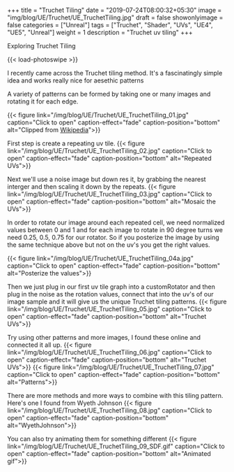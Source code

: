 +++
title = "Truchet Tiling"
date = "2019-07-24T08:00:32+05:30"
image = "img/blog/UE/Truchet/UE_TruchetTiling.jpg"
draft = false
showonlyimage = false
categories = ["Unreal"]
tags = ["Truchet", "Shader", "UVs", "UE4", "UE5", "Unreal"]
weight = 1
description = "Truchet uv tiling"
+++

Exploring Truchet Tiling
<!--more-->
{{< load-photoswipe >}}


I recently came across the Truchet tiling method. 
It's a fascinatingly simple idea and works really nice for aesethic patterns

A variety of patterns can be formed by taking one or many images and rotating it for each edge.


{{< figure link="/img/blog/UE/Truchet/UE_TruchetTiling_01.jpg" caption="Click to open" caption-effect="fade" caption-position="bottom" alt="Clipped from [Wikipedia](https://en.wikipedia.org/wiki/Truchet_tiles)">}}

First step is create a repeating uv tile.
{{< figure link="/img/blog/UE/Truchet/UE_TruchetTiling_02.jpg" caption="Click to open" caption-effect="fade" caption-position="bottom" alt="Repeated UVs">}}


Next we'll use a noise image but down res it, by grabbing the nearest interger and then scaling it down by the repeats.
{{< figure link="/img/blog/UE/Truchet/UE_TruchetTiling_03.jpg" caption="Click to open" caption-effect="fade" caption-position="bottom" alt="Mosaic the UVs">}}


In order to rotate our image around each repeated cell, we need normalized values between 0 and 1 and for each image to rotate in 90 degree turns we need 0.25, 0.5, 0.75 for our rotator.
So if you posterize the image by using the same technique above but not on the uv's you get the right values.

{{< figure link="/img/blog/UE/Truchet/UE_TruchetTiling_04a.jpg" caption="Click to open" caption-effect="fade" caption-position="bottom" alt="Posterize the values">}}


Then we just plug in our first uv tile graph into a customRotator and then plug in the noise  as the rotation values, connect that into the uv's of our image sample and it will give us the unique Truchet tiling patterns.
{{< figure link="/img/blog/UE/Truchet/UE_TruchetTiling_05.jpg" caption="Click to open" caption-effect="fade" caption-position="bottom" alt="Truchet UVs">}}

Try using other patterns and more images, I found these online and connected it all up.
{{< figure link="/img/blog/UE/Truchet/UE_TruchetTiling_06.jpg" caption="Click to open" caption-effect="fade" caption-position="bottom" alt="Truchet UVs">}}
{{< figure link="/img/blog/UE/Truchet/UE_TruchetTiling_07.jpg" caption="Click to open" caption-effect="fade" caption-position="bottom" alt="Patterns">}}


There are more methods and more ways to combine with this tiling pattern. Here's one I found from Wyeth Johnson
{{< figure link="/img/blog/UE/Truchet/UE_TruchetTiling_08.jpg" caption="Click to open" caption-effect="fade" caption-position="bottom" alt="WyethJohnson">}}

You can also try animating them for something different
{{< figure link="/img/blog/UE/Truchet/UE_TruchetTiling_09_SDF.gif" caption="Click to open" caption-effect="fade" caption-position="bottom" alt="Animated gif">}}


